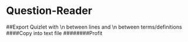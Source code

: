 # Question-Reader
##Export Quizlet with \n between lines and \n between terms/definitions
####Copy into text file
########Profit
